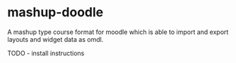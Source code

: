 mashup-doodle
=============

A mashup type course format for moodle which is able to import and export layouts and widget data as omdl.

TODO - install instructions